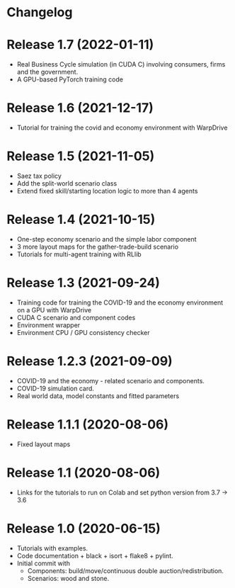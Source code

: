 # Changelog

# Release 1.7 (2022-01-11)
- Real Business Cycle simulation (in CUDA C) involving consumers, firms and the government.
- A GPU-based PyTorch training code

# Release 1.6 (2021-12-17)
- Tutorial for training the covid and economy environment with WarpDrive

# Release 1.5 (2021-11-05)
- Saez tax policy
- Add the split-world scenario class
- Extend fixed skill/starting location logic to more than 4 agents
 
# Release 1.4 (2021-10-15)
- One-step economy scenario and the simple labor component
- 3 more layout maps for the gather-trade-build scenario
- Tutorials for multi-agent training with RLlib

# Release 1.3 (2021-09-24)
- Training code for training the COVID-19 and the economy environment on a GPU with WarpDrive
- CUDA C scenario and component codes
- Environment wrapper
- Environment CPU / GPU consistency checker

# Release 1.2.3 (2021-09-09)
- COVID-19 and the economy - related scenario and components.
- COVID-19 simulation card.
- Real world data, model constants and fitted parameters

# Release 1.1.1 (2020-08-06)
- Fixed layout maps

# Release 1.1 (2020-08-06)
- Links for the tutorials to run on Colab and set python version from 3.7 -> 3.6

# Release 1.0 (2020-06-15)
- Tutorials with examples.
- Code documentation + black + isort + flake8 + pylint.
- Initial commit with
  - Components: build/move/continuous double auction/redistribution.
  - Scenarios: wood and stone.